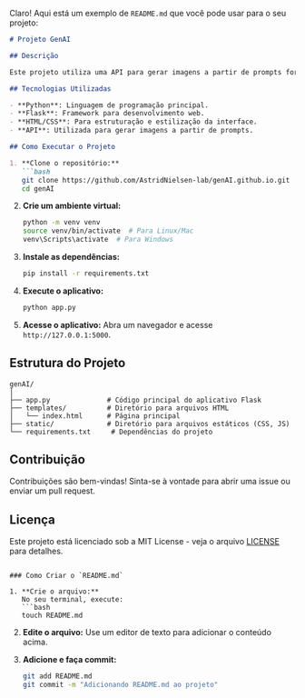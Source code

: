 Claro! Aqui está um exemplo de `README.md` que você pode usar para o seu projeto:

```markdown
# Projeto GenAI

## Descrição

Este projeto utiliza uma API para gerar imagens a partir de prompts fornecidos pelo usuário. Ele é desenvolvido em Python usando o framework Flask e possui uma interface web simples.

## Tecnologias Utilizadas

- **Python**: Linguagem de programação principal.
- **Flask**: Framework para desenvolvimento web.
- **HTML/CSS**: Para estruturação e estilização da interface.
- **API**: Utilizada para gerar imagens a partir de prompts.

## Como Executar o Projeto

1. **Clone o repositório:**
   ```bash
   git clone https://github.com/AstridNielsen-lab/genAI.github.io.git
   cd genAI
   ```

2. **Crie um ambiente virtual:**
   ```bash
   python -m venv venv
   source venv/bin/activate  # Para Linux/Mac
   venv\Scripts\activate  # Para Windows
   ```

3. **Instale as dependências:**
   ```bash
   pip install -r requirements.txt
   ```

4. **Execute o aplicativo:**
   ```bash
   python app.py
   ```

5. **Acesse o aplicativo:**
   Abra um navegador e acesse `http://127.0.0.1:5000`.

## Estrutura do Projeto

```
genAI/
│
├── app.py              # Código principal do aplicativo Flask
├── templates/          # Diretório para arquivos HTML
│   └── index.html      # Página principal
├── static/             # Diretório para arquivos estáticos (CSS, JS)
└── requirements.txt     # Dependências do projeto
```

## Contribuição

Contribuições são bem-vindas! Sinta-se à vontade para abrir uma issue ou enviar um pull request.

## Licença

Este projeto está licenciado sob a MIT License - veja o arquivo [LICENSE](LICENSE) para detalhes.
```

### Como Criar o `README.md`

1. **Crie o arquivo:**
   No seu terminal, execute:
   ```bash
   touch README.md
   ```

2. **Edite o arquivo:**
   Use um editor de texto para adicionar o conteúdo acima.

3. **Adicione e faça commit:**
   ```bash
   git add README.md
   git commit -m "Adicionando README.md ao projeto"
   ```